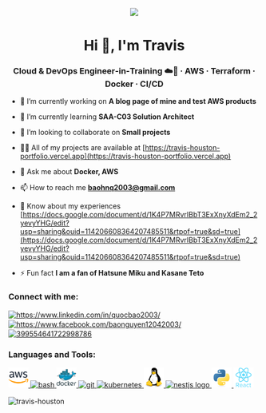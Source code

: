 <p align="center"><img src="https://i.pinimg.com/736x/3e/ad/69/3ead69e7c56e4e0fff2beae0902613df.jpg"></p>
<h1 align="center">Hi 👋, I'm Travis</h1>
<h3 align="center">Cloud & DevOps Engineer‑in‑Training ☁️🔧 · AWS · Terraform · Docker · CI/CD</h3>

- 🔭 I’m currently working on **A blog page of mine and test AWS products**

- 🌱 I’m currently learning **SAA-C03 Solution Architect**

- 👯 I’m looking to collaborate on **Small projects**

- 👨‍💻 All of my projects are available at [https://travis-houston-portfolio.vercel.app](https://travis-houston-portfolio.vercel.app)

- 💬 Ask me about **Docker, AWS**

- 📫 How to reach me **baohnq2003@gmail.com**

- 📄 Know about my experiences [https://docs.google.com/document/d/1K4P7MRvrIBbT3ExXnyXdEm2_2yevyYHG/edit?usp=sharing&ouid=114206608364207485511&rtpof=true&sd=true](https://docs.google.com/document/d/1K4P7MRvrIBbT3ExXnyXdEm2_2yevyYHG/edit?usp=sharing&ouid=114206608364207485511&rtpof=true&sd=true)

- ⚡ Fun fact **I am a fan of Hatsune Miku and Kasane Teto**

<h3 align="left">Connect with me:</h3>
<p align="left">
<a href="https://linkedin.com/in/https://www.linkedin.com/in/quocbao2003/" target="blank"><img align="center" src="https://raw.githubusercontent.com/rahuldkjain/github-profile-readme-generator/master/src/images/icons/Social/linked-in-alt.svg" alt="https://www.linkedin.com/in/quocbao2003/" height="30" width="40" /></a>
<a href="https://fb.com/https://www.facebook.com/baonguyen12042003/" target="blank"><img align="center" src="https://raw.githubusercontent.com/rahuldkjain/github-profile-readme-generator/master/src/images/icons/Social/facebook.svg" alt="https://www.facebook.com/baonguyen12042003/" height="30" width="40" /></a>
<a href="https://discord.gg/399554641722998786" target="blank"><img align="center" src="https://raw.githubusercontent.com/rahuldkjain/github-profile-readme-generator/master/src/images/icons/Social/discord.svg" alt="399554641722998786" height="30" width="40" /></a>
</p>

<h3 align="left">Languages and Tools:</h3>
<p align="left"> <a href="https://aws.amazon.com" target="_blank" rel="noreferrer"> <img src="https://raw.githubusercontent.com/devicons/devicon/master/icons/amazonwebservices/amazonwebservices-original-wordmark.svg" alt="aws" width="40" height="40"/> </a> <a href="https://www.gnu.org/software/bash/" target="_blank" rel="noreferrer"> <img src="https://www.vectorlogo.zone/logos/gnu_bash/gnu_bash-icon.svg" alt="bash" width="40" height="40"/> </a> <a href="https://www.docker.com/" target="_blank" rel="noreferrer"> <img src="https://raw.githubusercontent.com/devicons/devicon/master/icons/docker/docker-original-wordmark.svg" alt="docker" width="40" height="40"/> </a> <a href="https://git-scm.com/" target="_blank" rel="noreferrer"> <img src="https://www.vectorlogo.zone/logos/git-scm/git-scm-icon.svg" alt="git" width="40" height="40"/> </a> <a href="https://kubernetes.io" target="_blank" rel="noreferrer"> <img src="https://www.vectorlogo.zone/logos/kubernetes/kubernetes-icon.svg" alt="kubernetes" width="40" height="40"/> </a> <a href="https://www.linux.org/" target="_blank" rel="noreferrer"> <img src="https://raw.githubusercontent.com/devicons/devicon/master/icons/linux/linux-original.svg" alt="linux" width="40" height="40"/> </a> <a href="https://nestjs.com/" target="_blank" rel="noreferrer"> <img src="https://cdn.jsdelivr.net/gh/devicons/devicon/icons/nestjs/nestjs-original.svg" height="40" alt="nestjs logo"  /> </a> <a href="https://www.python.org" target="_blank" rel="noreferrer"> <img src="https://raw.githubusercontent.com/devicons/devicon/master/icons/python/python-original.svg" alt="python" width="40" height="40"/> </a> <a href="https://reactjs.org/" target="_blank" rel="noreferrer"> <img src="https://raw.githubusercontent.com/devicons/devicon/master/icons/react/react-original-wordmark.svg" alt="react" width="40" height="40"/> </a> </p>

<p><img align="center" src="https://github-readme-stats.vercel.app/api/top-langs?username=travis-houston&show_icons=true&locale=en&layout=compact" alt="travis-houston" /></p>
